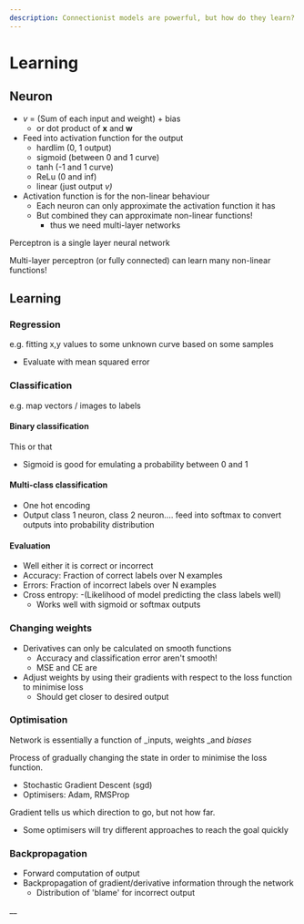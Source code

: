 ```yaml
---
description: Connectionist models are powerful, but how do they learn?
---
```


# Learning

## Neuron

* _v_ = (Sum of each input and weight) + bias
  * or dot product of **x** and **w**
* Feed into activation function for the output
  * hardlim (0, 1 output)
  * sigmoid (between 0 and 1 curve)
  * tanh (-1 and 1 curve)
  * ReLu (0 and inf)
  * linear (just output _v)_
* Activation function is for the non-linear behaviour
  * Each neuron can only approximate the activation function it has
  * But combined they can approximate non-linear functions!
    * thus we need multi-layer networks

Perceptron is a single layer neural network

Multi-layer perceptron (or fully connected) can learn many non-linear functions!

## Learning

### Regression

e.g. fitting x,y values to some unknown curve based on some samples

* Evaluate with mean squared error

### Classification

e.g. map vectors / images to labels

#### Binary classification

This or that

* Sigmoid is good for emulating a probability between 0 and 1

#### Multi-class classification

* One hot encoding
* Output class 1 neuron, class 2 neuron.... feed into softmax to convert outputs into probability distribution

#### Evaluation

* Well either it is correct or incorrect
* Accuracy: Fraction of correct labels over N examples
* Errors: Fraction of incorrect labels over N examples
* Cross entropy: -(Likelihood of model predicting the class labels well)
  * Works well with sigmoid or softmax outputs

### Changing weights

* Derivatives can only be calculated on smooth functions
  * Accuracy and classification error aren't smooth!&#x20;
  * MSE and CE are
* Adjust weights by using their gradients with respect to the loss function to minimise loss
  * Should get closer to desired output

### Optimisation

Network is essentially a function of _inputs, weights _and _biases_

Process of gradually changing the state in order to minimise the loss function.&#x20;

* Stochastic Gradient Descent (sgd)
* Optimisers: Adam, RMSProp

Gradient tells us which direction to go, but not how far.

* Some optimisers will try different approaches to reach the goal quickly

### Backpropagation

* Forward computation of output
* Backpropagation of gradient/derivative information through the network
  * Distribution of 'blame' for incorrect output



__



###
